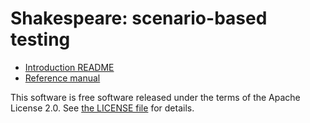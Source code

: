 # Shakespeare: scenario-based testing

- [Introduction README](https://github.com/knz/shakespeare/#shakespeare)
- [Reference manual](manual.html)

This software is free software released under the terms of the Apache License 2.0.
See [the LICENSE file](https://github.com/knz/shakespeare/blob/master/LICENSE) for details.
